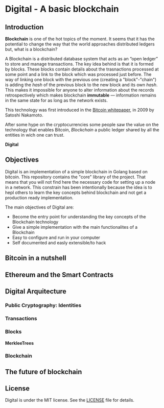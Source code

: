 # Digital - A basic blockchain


## Introduction
**Blockchain** is one of the hot topics of the moment. It seems that it has the potential to change the way that the world approaches distributed ledgers but, what is a blockchain?

A Blockchain is a distributed database system that acts as an “open ledger” to store and manage transactions. The key idea behind is that it is formed by blocks. These blocks contain details about the trasnactions processed at some point and a link to the block which was processed just before. The way of linking one block with the previous one (creating a "block"-"chain") is adding the *hash* of the previous block to the new block and its own *hash*. This makes it impossible for anyone to alter information about the records retrospectively which makes blockchain **immutable** — information remains in the same state for as long as the network exists.

This technology was first introduced in the [Bitcoin whitepaper](https://bitcoin.org/bitcoin.pdf), in 2009 by Satoshi Nakamoto.

After some hype on the cryptocurrencies some people saw the value on the technology that enables Bitcoin,  *Blockchain* a public ledger shared by all the entities in wich one can trust.

**Digital**

## Objectives
Digital is an implementation of a simple blockchain in Golang based on bitcoin. This repository contains the "core" library of the project. That means that you will not find here the necessary code for setting up a node in a network. This constrain has been intentionally because the idea is to hepl others to learn the key concepts behind blockchain and not get a production ready implementation.

The main objectives of Digital are:
- Become the entry point for understanding the key concepts of the Blockchain technology
- Give a simple implementation with the main functionalites of a Blockchain
- Easy to configure and run in your computer
- Self documented and easly extensible/to hack

## Bitcoin in a nutshell

## Ethereum and the Smart Contracts


## Digital Arquitecture

### Public Cryptography: Identities

### Transactions

### Blocks

#### MerkleeTrees

### Blockchain





## The future of blockchain

## License

Digital is under the MIT license. See the [LICENSE](https://github.com/jomsdev/digital/blob/master/LICENSE) file for details.
